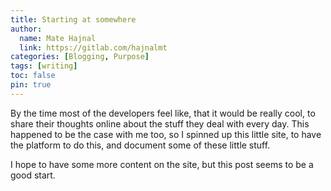 ```yaml
---
title: Starting at somewhere
author:
  name: Mate Hajnal
  link: https://gitlab.com/hajnalmt
categories: [Blogging, Purpose]
tags: [writing]
toc: false
pin: true
---
```


By the time most of the developers feel like, that it would be really cool, to share their thoughts online about the stuff they deal with every day.
This happened to be the case with me too, so I spinned up this little site, to have the platform to do this, and document some of these little stuff.

I hope to have some more content on the site, but this post seems to be a good start.
